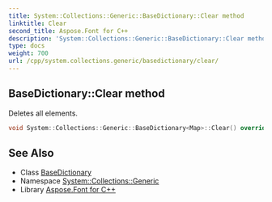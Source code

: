 ```yaml
---
title: System::Collections::Generic::BaseDictionary::Clear method
linktitle: Clear
second_title: Aspose.Font for C++
description: 'System::Collections::Generic::BaseDictionary::Clear method. Deletes all elements in C++.'
type: docs
weight: 700
url: /cpp/system.collections.generic/basedictionary/clear/
---
```

## BaseDictionary::Clear method


Deletes all elements.

```cpp
void System::Collections::Generic::BaseDictionary<Map>::Clear() override
```

## See Also

* Class [BaseDictionary](../)
* Namespace [System::Collections::Generic](../../)
* Library [Aspose.Font for C++](../../../)
